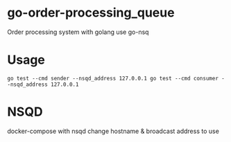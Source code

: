 # go-order-processing_queue
Order processing system with golang use go-nsq 

# Usage
`
go test --cmd sender --nsqd_address 127.0.0.1
go test --cmd consumer --nsqd_address 127.0.0.1
`

# NSQD
docker-compose with nsqd
change hostname & broadcast address to use
